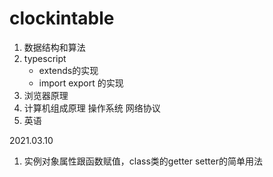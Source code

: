 # clockintable
1. 数据结构和算法
2. typescript
    - extends的实现
    - import export 的实现
3. 浏览器原理
4. 计算机组成原理 操作系统 网络协议
5. 英语

2021.03.10
   1. 实例对象属性跟函数赋值，class类的getter setter的简单用法
